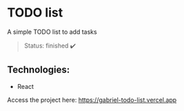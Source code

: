 # TODO list
A simple TODO list to add tasks

> Status: finished ✔️

## Technologies:
* React

Access the project here: <a href="https://gabriel-todo-list.vercel.app">https://gabriel-todo-list.vercel.app</a>
